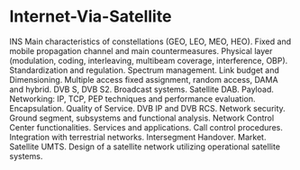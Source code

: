 # Internet-Via-Satellite
INS
Main characteristics of constellations (GEO, LEO, MEO, HEO). Fixed and mobile propagation channel and main countermeasures. Physical layer (modulation, coding, interleaving, multibeam coverage, interference, OBP). Standardization and regulation. Spectrum management. Link budget and Dimensioning. Multiple access fixed assignment, random access, DAMA and hybrid. DVB S, DVB S2. Broadcast systems. Satellite DAB. Payload. Networking: IP, TCP, PEP techniques and performance evaluation. Encapsulation. Quality of Service. DVB IP and DVB RCS. Network security. Ground segment, subsystems and functional analysis. Network Control Center functionalities. Services and applications. Call control procedures. Integration with terrestrial networks. Intersegment Handover. Market. Satellite UMTS. Design of a satellite network utilizing operational satellite systems.
